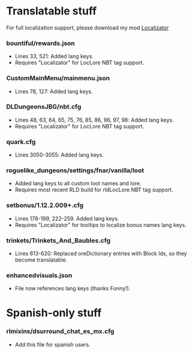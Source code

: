 # Translatable stuff
For full localization support, please download my mod [Localizator](https://www.curseforge.com/minecraft/mc-mods/localizator)  
### bountiful/rewards.json
- Lines 33, 521:  Added lang keys.
- Requires "Localizator" for LocLore NBT tag support.   

### CustomMainMenu/mainmenu.json
- Lines 78, 127: Added lang keys.  

### DLDungeonsJBG/nbt.cfg
- Lines 48, 63, 64, 65, 75, 76, 85, 86, 96, 97, 98: Added lang keys.
- Requires "Localizator" for LocLore NBT tag support.    
  
### quark.cfg
- Lines 3050-3055: Added lang keys.  

### roguelike_dungeons/settings/fnar/vanilla/loot
- Added lang keys to all custom loot names and lore.
- Requires most recent RLD build for rldLocLore NBT tag support.

### setbonus/1.12.2.009+.cfg
- Lines 178-199, 222-259. Added lang keys.
- Requires "Localizator" for tooltips to localize bonus names lang keys.  

### trinkets/Trinkets_And_Baubles.cfg
- Lines 613-620: Replaced oreDictionary entries with Block Ids, so they become translatable.

### enhancedvisuals.json
- File now references lang keys (thanks Fonny!).  

# Spanish-only stuff
### rlmixins/dsurround_chat_es_mx.cfg
- Add this file for spanish users.  


